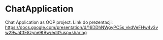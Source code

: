 # ChatApplication
Chat Application as OOP project.
Link do prezentacji: https://docs.google.com/presentation/d/16DDhNWgyPC5s_vkdVeFHw4v3vw29vJ4tfE8zyne9tBw/edit?usp=sharing
